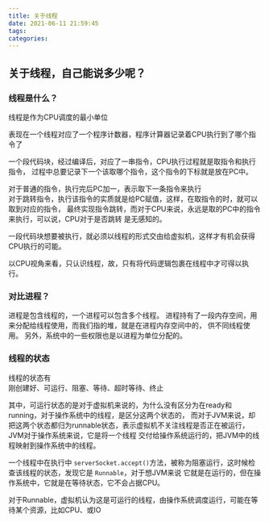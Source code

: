 ```yaml
---
title: 关于线程
date: 2021-06-11 21:59:45
tags:
categories:
---
```


## 关于线程，自己能说多少呢？

### 线程是什么？

线程是作为CPU调度的最小单位

表现在一个线程对应了一个程序计数器，程序计算器记录着CPU执行到了哪个指令了

一个段代码块，经过编译后，对应了一串指令，CPU执行过程就是取指令和执行指令，
过程中总要记录下一个该取哪个指令，这个指令的下标就是放在PC中。

对于普通的指令，执行完后PC加一，表示取下一条指令来执行  
对于跳转指令，执行该指令的实质就是给PC赋值，这样，在取指令的时，就可以取到对应的指令，
最终实现指令跳转，而对于CPU来说，永远是取的PC中的指令来执行，可以说，CPU对于是否跳转
是无感知的。

一段代码块想要被执行，就必须以线程的形式交由给虚拟机，这样才有机会获得CPU执行的可能。

以CPU视角来看，只认识线程，故，只有将代码逻辑包裹在线程中才可得以执行。


### 对比进程？

进程是包含线程的，一个进程可以包含多个线程。
进程持有了一段内存空间，用来分配给线程使用，而我们指的堆，就是在进程内存空间中的，
供不同线程使用。
另外，系统中的一些权限也是以进程为单位分配的。

### 线程的状态

线程的状态有  
刚创建好、可运行、阻塞、等待、超时等待、终止   

其中，可运行状态的是对于虚拟机来说的，为什么没有区分为在ready和running，对于操作系统中的线程，是区分这两个状态的，
而对于JVM来说，却把这两个状态都归为runnable状态，表示虚拟机不关注线程是否正在被运行，JVM对于操作系统来说，它是将一个线程
交付给操作系统运行的，把JVM中的线程映射到操作系统中的线程。

一个线程中在执行中 `serverSocket.accept()`方法，被称为阻塞运行，这时候检查该线程的状态，发现它是 `Runnable`，对于想JVM来说
它就是在运行的，但在操作系统中，它就是在等待状态，它不会占据CPU。

对于Runnable，虚拟机认为这是可运行的线程，由操作系统调度运行，可能在等待某个资源，比如CPU、或IO

